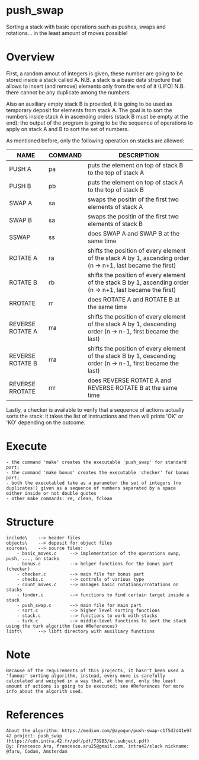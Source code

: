 # push_swap
Sorting a stack with basic operations such as pushes, swaps and rotations... in the least amount of moves possible!


# Overview
First, a random amout of integers is given, these number are going to be stored inside a stack called A.
	N.B. a stack is a basic data structure that allows to insert (and remove) elements only from the end of it (LIFO)
	N.B. there cannot be any duplicate among the numbers 

Also an auxiliary empty stack B is provided, it is going to be used as temporary deposit for elements from stack A.
The goal is to sort the numbers inside stack A in ascending orders (stack B must be empty at the end): the output of the program is going to be the sequence of operations to apply on stack A and B to sort the set of numbers.

As mentioned before, only the following operation on stacks are allowed:

| NAME	            | COMMAND |	DESCRIPTION																		    						|
|-------------------|---------|-------------------------------------------------------------------------------------------------------------|
| PUSH A            | pa      | puts the element on top of stack B to the top of stack A													|
| PUSH B            | pb      | puts the element on top of stack A to the top of stack B													|
| SWAP A            | sa      | swaps the positin of the first two elements of stack A														|
| SWAP B            | sa      | swaps the positin of the first two elements of stack B														|
| SSWAP				| ss      | does SWAP A and SWAP B at the same time																		|
| ROTATE A          | ra      | shifts the position of every element of the stack A by 1, ascending order (n -> n+1, last became the first)	|
| ROTATE B          | rb      | shifts the position of every element of the stack B by 1, ascending order (n -> n+1, last became the first) |
| RROTATE           | rr      | does ROTATE A and ROTATE B at the same time																	|
| REVERSE ROTATE A  | rra     | shifts the position of every element of the stack A by 1, descending order (n -> n-1, first became the last)|
| REVERSE ROTATE B  | rra     | shifts the position of every element of the stack B by 1, descending order (n -> n-1, first became the last)|
| REVERSE RROTATE	| rrr     | does REVERSE ROTATE A and REVERSE ROTATE B at the same time										     		|

Lastly, a checker is available to verify that a sequence of actions actually sorts the stack: it takes the list of instructions and then will prints 'OK' or 'KO' depending on the outcome.


# Execute
	- the command 'make' creates the executable 'push_swap' for standard part;
	- the command 'make bonus' creates the executable 'checker' for bonus part;
	- both the executabled take as a parameter the set of integers (no duplicates!) given as a sequence of numbers separated by a space either inside or not double quotes
	- other make commands: re, clean, fclean


# Structure
	include\  	--> header files
	objects\  	--> deposit for object files
	sources\  	--> source files:
	    - basic_moves.c		--> implementation of the operations swap, push, ..., on stacks
		- bonus.c			--> helper functions for the bonus part (checker)
		- checker.c			--> main file for bonus part
		- checks.c			--> controls of various type
		- count_moves.c		--> manages basic rotations/rrotations on stacks
		- finder.c			--> functions to find certain target inside a stack
		- push_swap.c		--> main file for main part
		- sort.c			--> higher level sorting functions
		- stack.c			--> functions to work with stacks
		- turk.c			--> middle-level functions to sort the stack using the turk algorithm (see #References)
	libft\    	--> libft directory with auxiliary functions

# Note
	Because of the requirements of this projects, it hasn't been used a 'famous' sorting algorithm, instead, every move is carefully calculated and weighed in a way that, at the end, only the least amount of actions is going to be executed; see #References for more info about the algorith used.


# References
	About the algorithm: https://medium.com/@ayogun/push-swap-c1f5d2d41e97
    42 project: push_swap (https://cdn.intra.42.fr/pdf/pdf/73983/en.subject.pdf)
    By: Francesco Aru, francesco.aru25@gmail.com, intra42/slack nickname: @faru, Codam, Amsterdam

